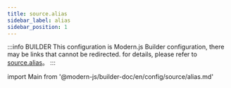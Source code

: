 ```yaml
---
title: source.alias
sidebar_label: alias
sidebar_position: 1
---
```


:::info BUILDER
This configuration is Modern.js Builder configuration, there may be links that cannot be redirected. for details, please refer to [source.alias](https://modernjs.dev/builder/zh/api/config-source.html#source-alias)。
:::

import Main from '@modern-js/builder-doc/en/config/source/alias.md'

<Main />

